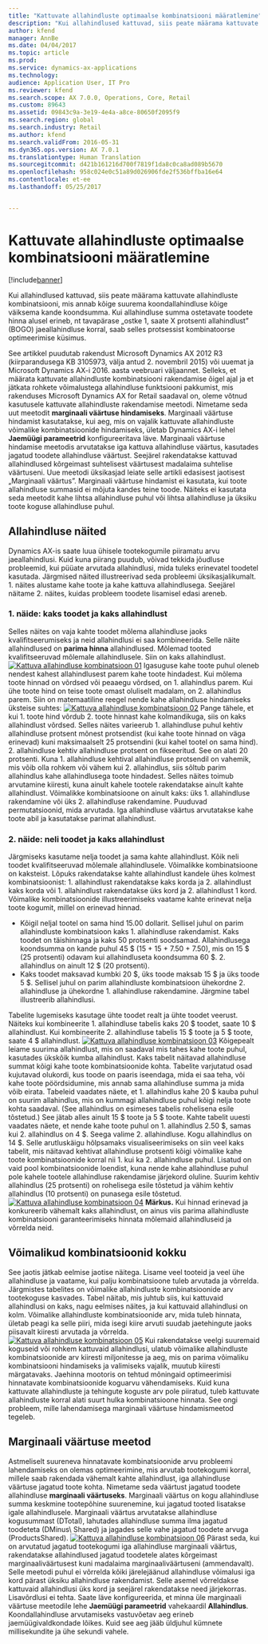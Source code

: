 ```yaml
---
title: "Kattuvate allahindluste optimaalse kombinatsiooni määratlemine"
description: "Kui allahindlused kattuvad, siis peate määrama kattuvate allahindluste kombinatsiooni, mis annab kõige suurema koondallahindluse kõige väiksema kande koondsumma. Kui allahindluse summa ostetavate toodete hinna alusel erineb, nt tavapärase „ostke 1, saate X protsenti allahindlust” (BOGO) jaeallahindluse korral, saab selles protsessist kombinatoorse optimeerimise küsimus."
author: kfend
manager: AnnBe
ms.date: 04/04/2017
ms.topic: article
ms.prod: 
ms.service: dynamics-ax-applications
ms.technology: 
audience: Application User, IT Pro
ms.reviewer: kfend
ms.search.scope: AX 7.0.0, Operations, Core, Retail
ms.custom: 89643
ms.assetid: 09843c9a-3e19-4e4a-a8ce-80650f2095f9
ms.search.region: global
ms.search.industry: Retail
ms.author: kfend
ms.search.validFrom: 2016-05-31
ms.dyn365.ops.version: AX 7.0.1
ms.translationtype: Human Translation
ms.sourcegitcommit: d421b161216d700f7819f1da8c0ca8ad089b5670
ms.openlocfilehash: 958c024e0c51a89d026906fde2f536bffba16e64
ms.contentlocale: et-ee
ms.lasthandoff: 05/25/2017


---
```


# <a name="determine-the-optimal-combination-of-overlapping-discounts"></a>Kattuvate allahindluste optimaalse kombinatsiooni määratlemine

[!include[banner](includes/banner.md)]


Kui allahindlused kattuvad, siis peate määrama kattuvate allahindluste kombinatsiooni, mis annab kõige suurema koondallahindluse kõige väiksema kande koondsumma. Kui allahindluse summa ostetavate toodete hinna alusel erineb, nt tavapärase „ostke 1, saate X protsenti allahindlust” (BOGO) jaeallahindluse korral, saab selles protsessist kombinatoorse optimeerimise küsimus.

See artikkel puudutab rakendust Microsoft Dynamics AX 2012 R3 (kiirparandusega KB 3105973, välja antud 2. novembril 2015) või uuemat ja Microsoft Dynamics AX-i 2016. aasta veebruari väljaannet. Selleks, et määrata kattuvate allahindluste kombinatsiooni rakendamise õigel ajal ja et jätkata rohkete võimalustega allahindluse funktsiooni pakkumist, mis rakenduses Microsoft Dynamics AX for Retail saadaval on, oleme võtnud kasutusele kattuvate allahindluste rakendamise meetodi. Nimetame seda uut meetodit **marginaali väärtuse hindamiseks**. Marginaali väärtuse hindamist kasutatakse, kui aeg, mis on vajalik kattuvate allahindluste võimalike kombinatsioonide hindamiseks, ületab Dynamics AX-i lehel **Jaemüügi parameetrid** konfigureeritava läve. Marginaali väärtuse hindamise meetodis arvutatakse iga kattuva allahindluse väärtus, kasutades jagatud toodete allahindluse väärtust. Seejärel rakendatakse kattuvad allahindlused kõrgeimast suhtelisest väärtusest madalaima suhtelise väärtuseni. Uue meetodi üksikasjad leiate selle artikli edasisest jaotisest „Marginaali väärtus”. Marginaali väärtuse hindamist ei kasutata, kui toote allahindluse summasid ei mõjuta kandes teine toode. Näiteks ei kasutata seda meetodit kahe lihtsa allahindluse puhul või lihtsa allahindluse ja üksiku toote koguse allahindluse puhul.

## <a name="discount-examples"></a>Allahindluse näited
Dynamics AX-is saate luua ühisele tootekogumile piiramatu arvu jaeallahindlusi. Kuid kuna piirang puudub, võivad tekkida jõudluse probleemid, kui püüate arvutada allahindlusi, mida tuleks erinevatel toodetel kasutada. Järgmised näited illustreerivad seda probleemi üksikasjalikumalt. 1. näites alustame kahe toote ja kahe kattuva allahindlusega. Seejärel näitame 2. näites, kuidas probleem toodete lisamisel edasi areneb.

### <a name="example-1-two-products-and-two-discounts"></a>1. näide: kaks toodet ja kaks allahindlust

Selles näites on vaja kahte toodet mõlema allahindluse jaoks kvalifitseerumiseks ja neid allahindlusi ei saa kombineerida. Selle näite allahindlused on **parima hinna** allahindlused. Mõlemad tooted kvalifitseeruvad mõlemale allahindlusele. Siin on kaks allahindlust. [![Kattuva allahindluse kombinatsioon 01](./media/overlapping-discount-combo-01.jpg)](./media/overlapping-discount-combo-01.jpg) Igasuguse kahe toote puhul oleneb nendest kahest allahindlusest parem kahe toote hindadest. Kui mõlema toote hinnad on võrdsed või peaaegu võrdsed, on 1. allahindlus parem. Kui ühe toote hind on teise toote omast oluliselt madalam, on 2. allahindlus parem. Siin on matemaatiline reegel nende kahe allahindluse hindamiseks üksteise suhtes: [![Kattuva allahindluse kombinatsioon 02](./media/overlapping-discount-combo-02.jpg)](./media/overlapping-discount-combo-02.jpg) Pange tähele, et kui 1. toote hind võrdub 2. toote hinnast kahe kolmandikuga, siis on kaks allahindlust võrdsed. Selles näites varieerub 1. allahindluse puhul kehtiv allahindluse protsent mõnest protsendist (kui kahe toote hinnad on väga erinevad) kuni maksimaalselt 25 protsendini (kui kahel tootel on sama hind). 2. allahindluse kehtiv allahindluse protsent on fikseeritud. See on alati 20 protsenti. Kuna 1. allahindluse kehtival allahindluse protsendil on vahemik, mis võib olla rohkem või vähem kui 2. allahindlus, siis sõltub parim allahindlus kahe allahindlusega toote hindadest. Selles näites toimub arvutamine kiiresti, kuna ainult kahele tootele rakendatakse ainult kahte allahindlust. Võimalikke kombinatsioone on ainult kaks: üks 1. allahindluse rakendamine või üks 2. allahindluse rakendamine. Puuduvad permutatsioonid, mida arvutada. Iga allahindluse väärtus arvutatakse kahe toote abil ja kasutatakse parimat allahindlust.

### <a name="example-2-four-products-and-two-discounts"></a>2. näide: neli toodet ja kaks allahindlust

Järgmiseks kasutame nelja toodet ja sama kahte allahindlust. Kõik neli toodet kvalifitseeruvad mõlemale allahindlusele. Võimalikke kombinatsioone on kaksteist. Lõpuks rakendatakse kahte allahindlust kandele ühes kolmest kombinatsioonist: 1. allahindlust rakendatakse kaks korda ja 2. allahindlust kaks korda või 1. allahindlust rakendatakse üks kord ja 2. allahindlust 1 kord. Võimalike kombinatsioonide illustreerimiseks vaatame kahte erinevat nelja toote kogumit, millel on erinevad hinnad.

-   Kõigil neljal tootel on sama hind 15.00 dollarit. Sellisel juhul on parim allahindluste kombinatsioon kaks 1. allahindluse rakendamist. Kaks toodet on täishinnaga ja kaks 50 protsenti soodsamad. Allahindlusega koondsumma on kande puhul 45 $ (15 + 15 + 7.50 + 7.50), mis on 15 $ (25 protsenti) odavam kui allahindluseta koondsumma 60 $. 2. allahindlus on ainult 12 $ (20 protsenti).
-   Kaks toodet maksavad kumbki 20 $, üks toode maksab 15 $ ja üks toode 5 $. Sellisel juhul on parim allahindluste kombinatsioon ühekordne 2. allahindluse ja ühekordne 1. allahindluse rakendamine. Järgmine tabel illustreerib allahindlusi.

Tabelite lugemiseks kasutage ühte toodet realt ja ühte toodet veerust. Näiteks kui kombineerite 1. allahindluse tabelis kaks 20 $ toodet, saate 10 $ allahindlust. Kui kombineerite 2. allahindluse tabelis 15 $ toote ja 5 $ toote, saate 4 $ allahindlust. [![Kattuva allahindluse kombinatsioon 03](./media/overlapping-discount-combo-03.jpg)](./media/overlapping-discount-combo-03.jpg) Kõigepealt leiame suurima allahindlust, mis on saadaval mis tahes kahe toote puhul, kasutades ükskõik kumba allahindlust. Kaks tabelit näitavad allahindluse summat kõigi kahe toote kombinatsioonide kohta. Tabelite varjutatud osad kujutavad olukordi, kus toode on paaris iseendaga, mida ei saa teha, või kahe toote pöördsidumine, mis annab sama allahindluse summa ja mida võib eirata. Tabeleid vaadates näete, et 1. allahindlus kahe 20 $ kauba puhul on suurim allahindlus, mis on kummagi allahindluse puhul kõigi nelja toote kohta saadaval. (See allahindlus on esimeses tabelis rohelisena esile tõstetud.) See jätab alles ainult 15 $ toote ja 5 $ toote. Kahte tabelit uuesti vaadates näete, et nende kahe toote puhul on 1. allahindlus 2.50 $, samas kui 2. allahindlus on 4 $. Seega valime 2. allahindluse. Kogu allahindlus on 14 $. Selle arutluskäigu hõlpsamaks visualiseerimiseks on siin veel kaks tabelit, mis näitavad kehtivat allahindluse protsenti kõigi võimalike kahe toote kombinatsioonide korral nii 1. kui ka 2. allahindluse puhul. Lisatud on vaid pool kombinatsioonide loendist, kuna nende kahe allahindluse puhul pole kahele tootele allahindluse rakendamise järjekord oluline. Suurim kehtiv allahindlus (25 protsenti) on rohelisega esile tõstetud ja vähim kehtiv allahindlus (10 protsenti) on punasega esile tõstetud. [![Kattuva allahindluse kombinatsioon 04](./media/overlapping-discount-combo-04.jpg)](./media/overlapping-discount-combo-04.jpg) **Märkus.** Kui hinnad erinevad ja konkureerib vähemalt kaks allahindlust, on ainus viis parima allahindluste kombinatsiooni garanteerimiseks hinnata mõlemaid allahindluseid ja võrrelda neid.

## <a name="total-possible-combinations"></a>Võimalikud kombinatsioonid kokku
See jaotis jätkab eelmise jaotise näitega. Lisame veel tooteid ja veel ühe allahindluse ja vaatame, kui palju kombinatsioone tuleb arvutada ja võrrelda. Järgmistes tabelites on võimalike allahindluste kombinatsioonide arv tootekoguse kasvades. Tabel näitab, mis juhtub siis, kui kattuvaid allahindlusi on kaks, nagu eelmises näites, ja kui kattuvaid allahindlusi on kolm. Võimalike allahindluste kombinatsioonide arv, mida tuleb hinnata, ületab peagi ka selle piiri, mida isegi kiire arvuti suudab jaetehingute jaoks piisavalt kiiresti arvutada ja võrrelda. [![Kattuva allahindluse kombinatsioon 05](./media/overlapping-discount-combo-05.jpg)](./media/overlapping-discount-combo-05.jpg) Kui rakendatakse veelgi suuremaid koguseid või rohkem kattuvaid allahindlusi, ulatub võimalike allahindluste kombinatsioonide arv kiiresti miljonitesse ja aeg, mis on parima võimaliku kombinatsiooni hindamiseks ja valimiseks vajalik, muutub kiiresti märgatavaks. Jaehinna mootoris on tehtud mõningaid optimeerimisi hinnatavate kombinatsioonide koguarvu vähendamiseks. Kuid kuna kattuvate allahindluste ja tehingute koguste arv pole piiratud, tuleb kattuvate allahindluste korral alati suurt hulka kombinatsioone hinnata. See ongi probleem, mille lahendamisega marginaali väärtuse hindamismeetod tegeleb.

## <a name="marginal-value-method"></a>Marginaali väärtuse meetod
Astmeliselt suureneva hinnatavate kombinatsioonide arvu probleemi lahendamiseks on olemas optimeerimine, mis arvutab tootekogumi korral, millele saab rakendada vähemalt kahte allahindlust, iga allahindluse väärtuse jagatud toote kohta. Nimetame seda väärtust jagatud toodete allahindluse **marginaali väärtuseks**. Marginaali väärtus on kogu allahindluse summa keskmine tootepõhine suurenemine, kui jagatud tooted lisatakse igale allahindlusele. Marginaali väärtus arvutatakse allahindluse kogusummast (DTotal), lahutades allahindluse summa ilma jagatud toodeteta (DMinus\\ Shared) ja jagades selle vahe jagatud toodete arvuga (ProductsShared). [![Kattuva allahindluse kombinatsioon 06](./media/overlapping-discount-combo-06.jpg)](./media/overlapping-discount-combo-06.jpg) Pärast seda, kui on arvutatud jagatud tootekogumi iga allahindluse marginaali väärtus, rakendatakse allahindlused jagatud toodetele alates kõrgeimast marginaaliväärtusest kuni madalaima marginaaliväärtuseni (ammendavalt). Selle meetodi puhul ei võrrelda kõiki järelejäänud allahindluse võimalusi iga kord pärast üksiku allahindluse rakendamist. Selle asemel võrreldakse kattuvaid allahindlusi üks kord ja seejärel rakendatakse need järjekorras. Lisavõrdlusi ei tehta. Saate läve konfigureerida, et minna üle marginaali väärtuse meetodile lehe **Jaemüügi parameetrid** vahekaardil **Allahindlus**. Koondallahindluse arvutamiseks vastuvõetav aeg erineb jaemüügivaldkondade lõikes. Kuid see aeg jääb üldjuhul kümnete millisekundite ja ühe sekundi vahele.




